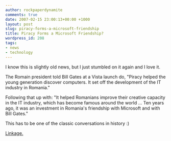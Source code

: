 ```yaml
---
author: rockpaperdynamite
comments: true
date: 2007-02-15 23:00:13+00:00 +1000
layout: post
slug: piracy-forms-a-microsoft-friendship
title: Piracy Forms a Microsoft Friendship?
wordpress_id: 208
tags:
- news
- technology
---
```


I know this is slightly old news, but I just stumbled on it again and I love it.

The Romain president told Bill Gates at a Vista launch do,      "Piracy helped the young generation discover computers. It set off the development of the IT industry in Romania."

Following that up with: "It helped Romanians improve their creative capacity in the IT industry, which has become famous around the world ... Ten years ago, it was an investment in Romania's friendship with Microsoft and with Bill Gates."

This has to be one of the classic conversations in history :)

[Linkage. ](http://in.today.reuters.com/news/newsArticle.aspx?type=technologyNews&storyID=2007-02-02T001257Z_01_NOOTR_RTRJONC_0_India-286026-1.xml)
